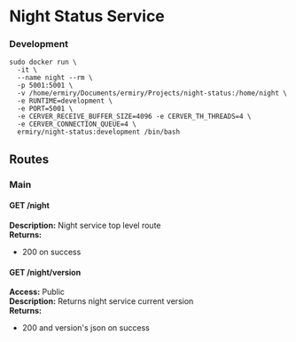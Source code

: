 # Night Status Service

### Development
```
sudo docker run \
  -it \
  --name night --rm \
  -p 5001:5001 \
  -v /home/ermiry/Documents/ermiry/Projects/night-status:/home/night \
  -e RUNTIME=development \
  -e PORT=5001 \
  -e CERVER_RECEIVE_BUFFER_SIZE=4096 -e CERVER_TH_THREADS=4 \
  -e CERVER_CONNECTION_QUEUE=4 \
  ermiry/night-status:development /bin/bash
```

## Routes

### Main

#### GET /night
**Description:** Night service top level route \
**Returns:**
  - 200 on success

#### GET /night/version
**Access:** Public \
**Description:** Returns night service current version \
**Returns:**
  - 200 and version's json on success
